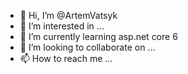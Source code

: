 - 👋 Hi, I’m @ArtemVatsyk
- 👀 I’m interested in ...
- 🌱 I’m currently learning asp.net core 6
- 💞️ I’m looking to collaborate on ...
- 📫 How to reach me ...

<!---
ArtemVatsyk/ArtemVatsyk is a ✨ special ✨ repository because its `README.md` (this file) appears on your GitHub profile.
You can click the Preview link to take a look at your changes.
--->
